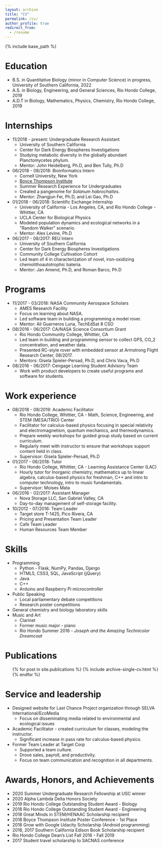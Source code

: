 ```yaml
---
layout: archive
title: "CV"
permalink: /cv/
author_profile: true
redirect_from:
  - /resume
---
```


{% include base_path %}

Education
======
* B.S. in Quantitative Biology (minor in Computer Science) in progress, University of Southern California, 2022
* A.S. in Biology, Engineering, and General Sciences, Rio Hondo College, 2019
* A.D.T in Biology, Mathematics, Physics, Chemistry, Rio Hondo College, 2019

Internships
======
* 11/2018 - present: Undergraduate Research Assistant
  * University of Southern California
  * Center for Dark Energy Biospheres Investigations
  * Studying metabolic diversity in the globally abundant Planctomycetes phylum.
  * Mentor: John Heidelberg, Ph.D, and Ben Tully, Ph.D
* 06/2018 - 08/2018: Bioinformatics Intern
  * Cornell University, New York
  * [Boyce Thompson Institute](https://btiscience.org/educational-programs/internships/interns/neely/)
  * Summer Research Experience for Undergraduates
  * Created a pangenome for *Solanum habrochaites*.
  * Mentor: Zhangjun Fei, Ph.D, and Lei Gao, Ph.D
* 01/2018 - 06/2018: Scientific Exchange Internship
  * University of California - Los Angeles, CA, and Rio Hondo College - Whittier, CA
  * UCLA Center for Biological Physics
  * Modeled population dynamics and ecological networks in a "Random Walker" scenario.
  * Mentor: Alex Levine, Ph.D
* 06/2017 - 08/2017: REU Intern
  * University of Southern California
  * Center for Dark Energy Biospheres Investigations
  * Community College Cultivation Cohort
  * Led team of 4 in characterization of novel, iron-oxidizing chemolithoautotrophic bateria.
  * Mentor: Jan Amend, Ph.D, and Roman Barco, Ph.D

Programs
======
* 11/2017 - 03/2018: NASA Community Aerospace Scholars
  * AMES Research Facility
  * Focus on learning about NASA.
  * Led software team in building a programming a model rover.
  * Mentor: Ali Guarneros Luna, TechEdSat 8 CSO
* 08/2016 - 06/2017: CA/NASA Science Consortium Grant
  * Rio Hondo Community College, Whittier, CA
  * Led team in building and programming sensor to collect GPS, CO_2 concentration, and weather data.
  * Presented RC-style rover with embedded sensor at Armstrong Flight Research Center, 08/2017.
  * Mentors: Gisela Spieler-Persad, Ph.D, and Chris Vaca, Ph.D
* 08/2016 - 06/2017: Cengage Learning Student Advisory Team
  * Work with product developers to create useful programs and software for students.

Work experience
======
* 08/2018 - 08/2019: Academic Facilitator
  * Rio Hondo College, Whittier, CA - Math, Science, Engineering, and STEM (MESA/TRiO) Center
  * Facilitator for calculus-based physics focusing in special relativity and electromagnetism, quantum mechanics, and thermodynamics.
  * Prepare weekly workshops for guided group study based on current curriculum.
  * Regularly meet with instructor to ensure that workshops support content held in class.
  * Supervisor: Gisela Spieler-Persad, Ph.D
* 01/2017 - 06/2018: Tutor
  * Rio Hondo College, Whittier, CA - Learning Assistance Center (LAC)
  * Hourly tutor for Inorganic chemistry, mathematics up to linear algebra, calculus-based physics for freshman, C++ and intro to computer technology, intro to music fundamentals.
  * Supervisor: Moises Mata
* 06/2016 - 02/2017: Assistant Manager
  * Nova Storage LLC, San Gabriel Valley, CA
  * Day-to-day management of self-storage facility.
* 10/2012 - 07/2016: Team Leader
  * Target store T-1425, Pico Rivera, CA
  * Pricing and Presentation Team Leader
  * Cafe Team Leader
  * Human Resources Team Member

  
Skills
======
* Programming
  * Python - Flask, NumPy, Pandas, Django
  * HTML5, CSS3, SQL, JavaScript (jQuery)
  * Java
  * C++
  * Arduino and Raspberry Pi microcontroller
* Public Speaking
  * Local parliamentary debate competitions
  * Research poster competitions
* General chemistry and biology laboratory skills
* Music and Art
  * Clarinet
  * Former music major - piano
  * Rio Hondo Summer 2016 - *Joseph and the Amazing Technicolor Dreamcoat*

Publications
======
  <ul>{% for post in site.publications %}
    {% include archive-single-cv.html %}
  {% endfor %}</ul>
  
Service and leadership
======
* Designed website for Last Chance Project organization through SELVA International/EcoMedia
  * Focus on disseminating media related to environmental and ecological issues
* Academic Facilitator - created curriculum for classes, modeling the instructor.
  * Significant increase in pass rate for calculus-based physics.
* Former Team Leader at Target Corp
  * Supported a team culture.
  * Drove sales, payroll, and productivity.
  * Focus on team communication and recognition in all departments.

Awards, Honors, and Achievements
======
* 2020 Summer Undergraduate Research Fellowship at USC winner
* 2020 Alpha Lambda Delta Honors Society
* 2019 Rio Hondo College Outstanding Student Award - Biology
* 2018 Rio Hondo College Outstanding Student Award - Engineering
* 2018 Great Minds in STEM/HENAAC Scholarship recipient
* 2018 Boyce Thompson Institute Poster Conference - 1st Place
* 2018 Grow with Google Udacity Scholarship (Android programming)
* 2018, 2017 Southern California Edison Book Scholarship recipient
* Rio Hondo College Dean’s List Fall 2016 - Fall 2019
* 2017 Student travel scholarship to SACNAS conference
